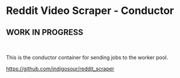 # Reddit Video Scraper - Conductor
## WORK IN PROGRESS

</br>

This is the conductor container for sending jobs to the worker pool.

https://github.com/indigosour/reddit_scraper

</br>
